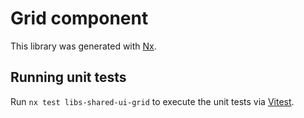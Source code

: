 # Grid component

This library was generated with [Nx](https://nx.dev).

## Running unit tests

Run `nx test libs-shared-ui-grid` to execute the unit tests via [Vitest](https://vitest.dev/).
